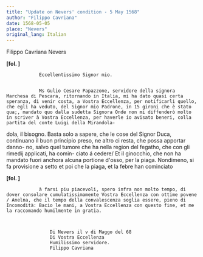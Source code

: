 ```yaml
---
title: "Update on Nevers' condition - 5 May 1568"
author: "Filippo Cavriana"
date: 1568-05-05
place: "Nevers"
original_lang: Italian
---
```


Filippo Cavriana
Nevers



        
            
                
**[fol. ]**


                Eccellentissimo Signor mio.


                Ms Gulio Cesare Papazzone, servidore della signora Marchesa di Pescara, ritornando in Italia, mi ha dato quasi certa speranza, di venir costa, a Vostra Eccellenza, per notificarli quello, che egli ha veduto, del Signor mio Padrone, in 15 gironi che è stato qua;, mandato quo dalla sudetta Signora Onde non mi diffenderò molto in scriver à Vostra Eccellenza, per haverle io avisato beneri, colla partita del conte Luigi della Mirandola-
dola, il bisogno. Basta solo a sapere, che le cose del Signor Duca, continuano il buon principio preso, ne altro ci resta, che possa apportar danno-
no, salvo quel tumore che ha nella region del fegatho, che con gli rimedij applicati, ha comin-
ciato á cedere/ Et il ginocchio, che non ha mandato fuori anchora alcuna portione d'osso, per la piaga. Nondimeno, si fa provisione a setto et poi che la piaga, et la febre han cominciato


                
**[fol. ]**


                à farsi piu piacevoli, spero infra non molto tempo, di dover consolare cumulatissimamente Vostra Eccellenza con ottime povene / Anelna, che il tempo della convalescenza soglia essere, pieno di Incomodità: Bacio le mani, a Vostra Eccellenza con questo fine, et me la raccomando humilmente in gratia.


                
                    Di Nevers il v di Maggo del 68
                    Di Vostra Eccellenza
                    Humilissimo servidore.
                    Filippo Cavriana
                


            
        
    